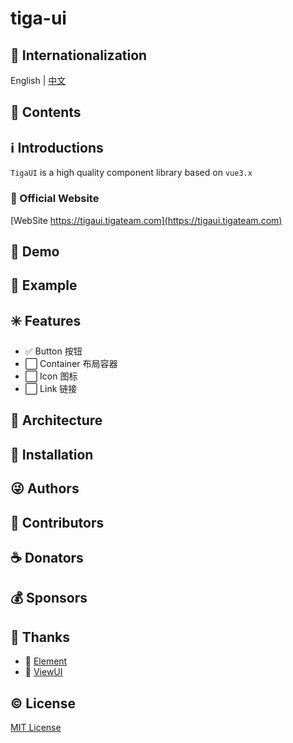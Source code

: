 # tiga-ui

## :large_blue_circle: Internationalization

English | [中文](README_zh.md)

## :book: Contents

## :information_source: Introductions

`TigaUI` is a high quality component library based on `vue3.x`

### :bell: Official Website

[WebSite  https://tigaui.tigateam.com](https://tigaui.tigateam.com)

## :foggy: Demo

## :large_blue_diamond: Example

## :eight_spoked_asterisk: Features

* :white_check_mark: Button 按钮
* :white_large_square: Container 布局容器
* :white_large_square: Icon 图标
* :white_large_square: Link 链接

## :leaves: Architecture

## :gem: Installation

## :stuck_out_tongue_winking_eye: Authors

## :stars: Contributors

## :coffee: Donators

## :moneybag: Sponsors

## :clap: Thanks

* :green_heart: [Element](https://element.eleme.cn/#/zh-CN)
* :green_heart: [ViewUI](https://iviewui.com/)

## :copyright: License

[MIT License](LICENSE)
